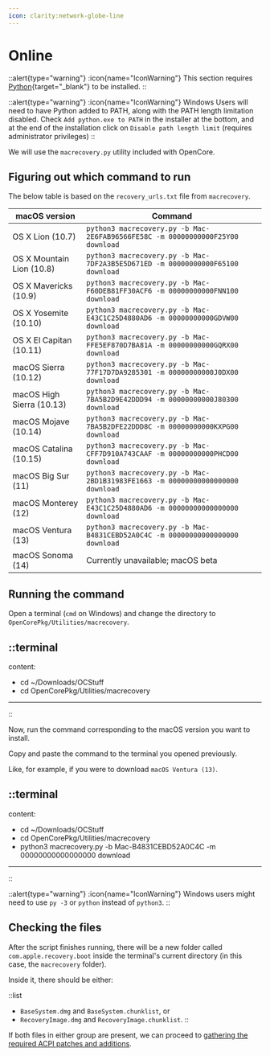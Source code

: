 ```yaml
---
icon: clarity:network-globe-line
---
```


# Online

::alert{type="warning"}
:icon{name="IconWarning"} This section requires [Python](https://www.python.org/downloads/){target="_blank"} to be installed.
::

::alert{type="warning"}
:icon{name="IconWarning"} Windows Users will need to have Python added to PATH, along with the PATH length limitation disabled. Check `Add python.exe to PATH` in the installer at the bottom, and at the end of the installation click on `Disable path length limit` (requires administrator privileges)
::

We will use the `macrecovery.py` utility included with OpenCore.

## Figuring out which command to run

The below table is based on the `recovery_urls.txt` file from `macrecovery`.

| macOS version             | Command                                                                        |
| ------------------------- | ------------------------------------------------------------------------------ |
| OS X Lion (10.7)          | `python3 macrecovery.py -b Mac-2E6FAB96566FE58C -m 00000000000F25Y00 download` |
| OS X Mountain Lion (10.8) | `python3 macrecovery.py -b Mac-7DF2A3B5E5D671ED -m 00000000000F65100 download` |
| OS X Mavericks (10.9)     | `python3 macrecovery.py -b Mac-F60DEB81FF30ACF6 -m 00000000000FNN100 download` |
| OS X Yosemite (10.10)     | `python3 macrecovery.py -b Mac-E43C1C25D4880AD6 -m 00000000000GDVW00 download` |
| OS X El Capitan (10.11)   | `python3 macrecovery.py -b Mac-FFE5EF870D7BA81A -m 00000000000GQRX00 download` |
| macOS Sierra (10.12)      | `python3 macrecovery.py -b Mac-77F17D7DA9285301 -m 00000000000J0DX00 download` |
| macOS High Sierra (10.13) | `python3 macrecovery.py -b Mac-7BA5B2D9E42DDD94 -m 00000000000J80300 download` |
| macOS Mojave (10.14)      | `python3 macrecovery.py -b Mac-7BA5B2DFE22DDD8C -m 00000000000KXPG00 download` |
| macOS Catalina (10.15)    | `python3 macrecovery.py -b Mac-CFF7D910A743CAAF -m 00000000000PHCD00 download` |
| macOS Big Sur (11)        | `python3 macrecovery.py -b Mac-2BD1B31983FE1663 -m 00000000000000000 download` |
| macOS Monterey (12)       | `python3 macrecovery.py -b Mac-E43C1C25D4880AD6 -m 00000000000000000 download` |
| macOS Ventura (13)        | `python3 macrecovery.py -b Mac-B4831CEBD52A0C4C -m 00000000000000000 download` |
| macOS Sonoma (14)         | Currently unavailable; macOS beta                                              |

## Running the command

Open a terminal (`cmd` on Windows) and change the directory to `OpenCorePkg/Utilities/macrecovery`.

::terminal
---
content:
- cd ~/Downloads/OCStuff
- cd OpenCorePkg/Utilities/macrecovery
---
::

Now, run the command corresponding to the macOS version you want to install.

Copy and paste the command to the terminal you opened previously.

Like, for example, if you were to download `macOS Ventura (13)`.

::terminal
---
content:
- cd ~/Downloads/OCStuff
- cd OpenCorePkg/Utilities/macrecovery
- python3 macrecovery.py -b Mac-B4831CEBD52A0C4C -m 00000000000000000 download
---
::

::alert{type="warning"}
:icon{name="IconWarning"} Windows users might need to use `py -3` or `python` instead of `python3`.
::


## Checking the files

After the script finishes running, there will be a new folder called `com.apple.recovery.boot` inside the terminal's current directory (in this case, the `macrecovery` folder).

Inside it, there should be either:

::list
- `BaseSystem.dmg` and `BaseSystem.chunklist`, or
- `RecoveryImage.dmg` and `RecoveryImage.chunklist`.
::

If both files in either group are present, we can proceed to [gathering the required ACPI patches and additions](/guide/gathering-files/acpi).
